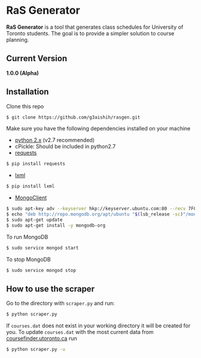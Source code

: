 # RaS Generator
**RaS Generator** is a tool that generates class schedules for University of Toronto students. The goal is to provide a simpler solution to course planning.

## Current Version
**1.0.0 (Alpha)**

## Installation
Clone this repo
```bash
$ git clone https://github.com/g3aishih/rasgen.git
```
Make sure you have the following dependencies installed on your machine
* [python 2.x](https://www.python.org/download/releases/2.7/) (v2.7 recommended)
* cPickle: Should be included in python2.7
* [requests](http://docs.python-requests.org/en/latest/user/install/#distribute-pip)
```bash
$ pip install requests
```
* [lxml](http://lxml.de/installation.html)
```bash
$ pip install lxml
```
* [MongoClient](http://docs.mongodb.org/manual/tutorial/install-mongodb-on-ubuntu/)
```bash
$ sudo apt-key adv --keyserver hkp://keyserver.ubuntu.com:80 --recv 7F0CEB10
$ echo "deb http://repo.mongodb.org/apt/ubuntu "$(lsb_release -sc)"/mongodb-org/3.0 multiverse" | sudo tee /etc/apt/sources.list.d/mongodb-org-3.0.list
$ sudo apt-get update
$ sudo apt-get install -y mongodb-org
```
To run MongoDB
```bash
$ sudo service mongod start
```
To stop MongoDB
```bash
$ sudo service mongod stop
```

## How to use the scraper
Go to the directory with `scraper.py` and run:
```bash
$ python scraper.py
```
If `courses.dat` does not exist in your working directory it will be created for you.
To update `courses.dat` with the most current data from [coursefinder.utoronto.ca](http://coursefinder.utoronto.ca) run
```bash
$ python scraper.py -u
```
